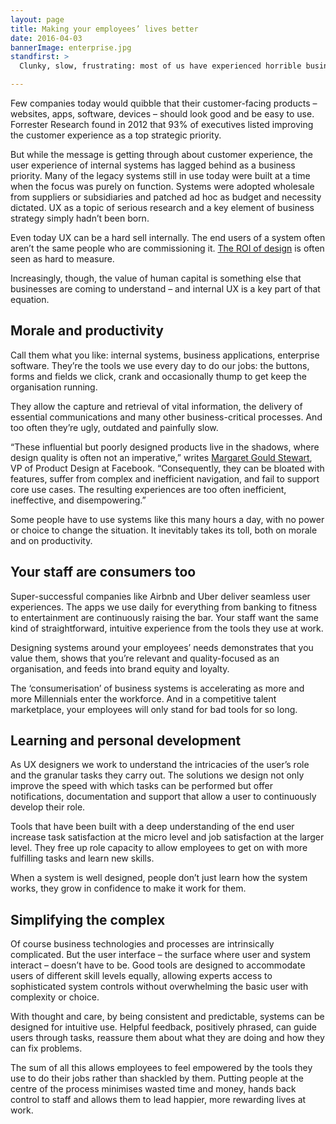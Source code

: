 ```yaml
---
layout: page
title: Making your employees’ lives better
date: 2016-04-03
bannerImage: enterprise.jpg
standfirst: >
  Clunky, slow, frustrating: most of us have experienced horrible business tools. But the UX focus we’ve come to expect from consumer products is finally filtering through to business systems – and delivering real benefits to staff.

---
```


Few companies today would quibble that their customer-facing products – websites, apps, software, devices – should look good and be easy to use. Forrester Research found in 2012 that 93% of executives listed improving the customer experience as a top strategic priority. 

But while the message is getting through about customer experience, the user experience of internal systems has lagged behind as a business priority. Many of the legacy systems still in use today were built at a time when the focus was purely on function. Systems were adopted wholesale from suppliers or subsidiaries and patched ad hoc as budget and necessity dictated. UX as a topic of serious research and a key element of business strategy simply hadn’t been born. 

Even today UX can be a hard sell internally. The end users of a system often aren’t the same people who are commissioning it. [The ROI of design](../UX-and-your-bottom-line/) is often seen as hard to measure. 

Increasingly, though, the value of human capital is something else that businesses are coming to understand – and internal UX is a key part of that equation.

## Morale and productivity

Call them what you like: internal systems, business applications, enterprise software. They’re the tools we use every day to do our jobs: the buttons, forms and fields we click, crank and occasionally thump to get keep the organisation running.

They allow the capture and retrieval of vital information, the delivery of essential communications and many other business-critical processes. And too often they’re ugly, outdated and painfully slow.

“These influential but poorly designed products live in the shadows, where design quality is often not an imperative,” writes [Margaret Gould Stewart](https://medium.com/elegant-tools/my-grandfather-s-drill-and-what-it-can-teach-us-about-designing-business-software-8a76f533e55c#.alxxqrmjm), VP of Product Design at Facebook. “Consequently, they can be bloated with features, suffer from complex and inefficient navigation, and fail to support core use cases. The resulting experiences are too often inefficient, ineffective, and disempowering.”

Some people have to use systems like this many hours a day, with no power or choice to change the situation. It inevitably takes its toll, both on morale and on productivity.

## Your staff are consumers too

Super-successful companies like Airbnb and Uber deliver seamless user experiences. The apps we use daily for everything from banking to fitness to entertainment are continuously raising the bar. Your staff want the same kind of straightforward, intuitive experience from the tools they use at work.

Designing systems around your employees’ needs demonstrates that you value them, shows that you’re relevant and quality-focused as an organisation, and feeds into brand equity and loyalty.

The ‘consumerisation’ of business systems is accelerating as more and more Millennials enter the workforce. And in a competitive talent marketplace, your employees will only stand for bad tools for so long. 

## Learning and personal development

As UX designers we work to understand the intricacies of the user’s role and the granular tasks they carry out. The solutions we design not only improve the speed with which tasks can be performed but offer notifications, documentation and support that allow a user to continuously develop their role.

Tools that have been built with a deep understanding of the end user increase task satisfaction at the micro level and job satisfaction at the larger level. They free up role capacity to allow employees to get on with more fulfilling tasks and learn new skills. 

When a system is well designed, people don’t just learn how the system works, they grow in confidence to make it work for them.

## Simplifying the complex

Of course business technologies and processes are intrinsically complicated. But the user interface – the surface where user and system interact – doesn’t have to be. Good tools are designed to accommodate users of different skill levels equally, allowing experts access to sophisticated system controls without overwhelming the basic user with complexity or choice.

With thought and care, by being consistent and predictable, systems can be designed for intuitive use. Helpful feedback, positively phrased, can guide users through tasks, reassure them about what they are doing and how they can fix problems.

The sum of all this allows employees to feel empowered by the tools they use to do their jobs rather than shackled by them. Putting people at the centre of the process minimises wasted time and money, hands back control to staff and allows them to lead happier, more rewarding lives at work.
